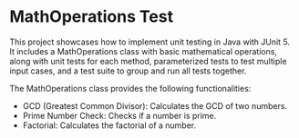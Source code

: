 # MathOperations Test
This project showcases how to implement unit testing in Java with JUnit 5. It includes a MathOperations class with basic mathematical operations, along with unit tests for each method, parameterized tests to test multiple input cases, and a test suite to group and run all tests together.

The MathOperations class provides the following functionalities:

- GCD (Greatest Common Divisor): Calculates the GCD of two numbers.
- Prime Number Check: Checks if a number is prime.
- Factorial: Calculates the factorial of a number.

